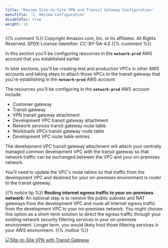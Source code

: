 ```yaml
---
title: 'Review Site-to-Site VPN and Transit Gateway Configuration'
menuTitle: '1. Review Configuration'
disableToc: true
weight: 10
---
```


{{% comment %}}
Copyright Amazon.com, Inc. or its affiliates. All Rights Reserved.
SPDX-License-Identifier: CC-BY-SA-4.0
{{% /comment %}}

In this section you'll be configuring resources in the **`network-prod`** AWS account that you established earlier.  

In later sections, you'll be creating test and production VPCs in other AWS accounts and taking steps to attach those VPCs to the transit gateway that you're establishing in the **`network-prod`** AWS account.

The resources you'll be configuring in the **`network-prod`** AWS account include:
* Customer gateway
* Transit gateway
* VPN transit gateway attachment
* Development VPC transit gateway attachment
* Network services transit gateway route table
* Workloads VPCs transit gateway route table
* Development VPC route table entries

The development VPC transit gateway attachment will attach your centrally managed common development VPC with the transit gateway so that network traffic can be exchanged between the VPC and your on-premises network.

You'll need to update the VPC's route tables so that traffic from the development VPC and destined for your on-premises environment is router to the transit gateway.

{{% notice tip %}}
**Routing internet egress traffic to your on-premises network:** An optional step is to remove the public subnets and NAT gateways from the development VPC and route all Internet egress traffic from the development VPC to your on-premises network. You might choose this option as a short-term solution to direct the egress traffic through your existing network security filtering services in your on-premises environment. Longer term, you would likely host those filtering services in your AWS environment.
{{% /notice %}}

[![Site-to-Site VPN with Transit Gateway](/images/02-dev-fast-follow/01-hybrid-networking/site-to-site-vpn-tgw-route-tables.png?height=500px)](/images/02-dev-fast-follow/01-hybrid-networking/site-to-site-vpn-tgw-route-tables.png)